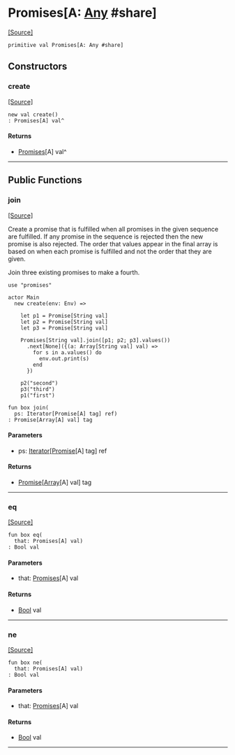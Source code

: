 # Promises\[A: [Any](builtin-Any.md) #share\]
<span class="source-link">[[Source]](src/promises/promise.md#L-0-355)</span>
```pony
primitive val Promises[A: Any #share]
```

## Constructors

### create
<span class="source-link">[[Source]](src/promises/promise.md#L-0-355)</span>


```pony
new val create()
: Promises[A] val^
```

#### Returns

* [Promises](promises-Promises.md)\[A\] val^

---

## Public Functions

### join
<span class="source-link">[[Source]](src/promises/promise.md#L-0-356)</span>


Create a promise that is fulfilled when all promises in the given sequence
are fulfilled. If any promise in the sequence is rejected then the new
promise is also rejected. The order that values appear in the final array
is based on when each promise is fulfilled and not the order that they are
given.

Join three existing promises to make a fourth.
```pony
use "promises"

actor Main
  new create(env: Env) =>

    let p1 = Promise[String val]
    let p2 = Promise[String val]
    let p3 = Promise[String val]

    Promises[String val].join([p1; p2; p3].values())
      .next[None]({(a: Array[String val] val) =>
        for s in a.values() do
          env.out.print(s)
        end
      })

    p2("second")
    p3("third")
    p1("first")
```


```pony
fun box join(
  ps: Iterator[Promise[A] tag] ref)
: Promise[Array[A] val] tag
```
#### Parameters

*   ps: [Iterator](builtin-Iterator.md)\[[Promise](promises-Promise.md)\[A\] tag\] ref

#### Returns

* [Promise](promises-Promise.md)\[[Array](builtin-Array.md)\[A\] val\] tag

---

### eq
<span class="source-link">[[Source]](src/promises/promise.md#L-0-356)</span>


```pony
fun box eq(
  that: Promises[A] val)
: Bool val
```
#### Parameters

*   that: [Promises](promises-Promises.md)\[A\] val

#### Returns

* [Bool](builtin-Bool.md) val

---

### ne
<span class="source-link">[[Source]](src/promises/promise.md#L-0-356)</span>


```pony
fun box ne(
  that: Promises[A] val)
: Bool val
```
#### Parameters

*   that: [Promises](promises-Promises.md)\[A\] val

#### Returns

* [Bool](builtin-Bool.md) val

---

